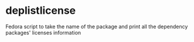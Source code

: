 # deplistlicense
Fedora script to take the name of the package and print all the dependency packages' licenses information
